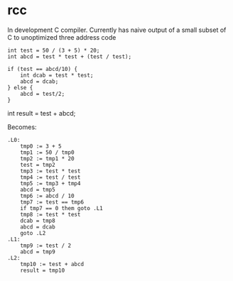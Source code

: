 # rcc
In development C compiler.
Currently has naive output of a small subset of C to unoptimized three address code

```
int test = 50 / (3 + 5) * 20;
int abcd = test * test + (test / test);
   
if (test == abcd/10) {
	int dcab = test * test;
	abcd = dcab;
} else {
	abcd = test/2;
}
```

int result = test + abcd;

Becomes:

```
.L0:	
	tmp0 := 3 + 5
	tmp1 := 50 / tmp0
	tmp2 := tmp1 * 20
	test = tmp2
	tmp3 := test * test
	tmp4 := test / test
	tmp5 := tmp3 + tmp4
	abcd = tmp5
	tmp6 := abcd / 10
	tmp7 := test == tmp6
	if tmp7 == 0 them goto .L1
	tmp8 := test * test
	dcab = tmp8
	abcd = dcab
	goto .L2
.L1:	
	tmp9 := test / 2
	abcd = tmp9
.L2:	
	tmp10 := test + abcd
	result = tmp10
```